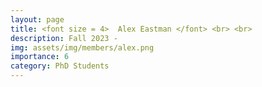 ```yaml
---
layout: page
title: <font size = 4>  Alex Eastman </font> <br> <br> 
description: Fall 2023 - 
img: assets/img/members/alex.png
importance: 6
category: PhD Students
---
```


